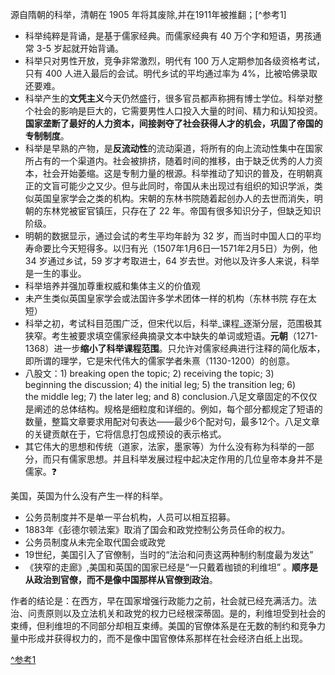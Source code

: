 源自隋朝的科举，清朝在 1905 年将其废除,并在1911年被推翻；[^参考1]
- 科举纯粹是背诵，是基于儒家经典。而儒家经典有 40 万个字和短语，男孩通常 3-5 岁起就开始背诵。
- 科举只对男性开放，竞争非常激烈，明代有 100 万人定期参加各级资格考试，只有 400 人进入最后的会试。明代乡试的平均通过率为 4%，比被哈佛录取还要难。
- 科举产生的**文凭主义**今天仍然盛行，很多官员都声称拥有博士学位。科举对整个社会的影响是巨大的，它需要男性人口投入大量的时间、精力和认知投资。**国家垄断了最好的人力资本，间接剥夺了社会获得人才的机会，巩固了帝国的专制制度**。
- 科举是早熟的产物，是**反流动性**的流动渠道，将所有的向上流动性集中在国家所占有的一个渠道内。社会被排挤，随着时间的推移，由于缺乏优秀的人力资本，社会开始萎缩。这是专制力量的根源。科举推动了知识的普及，在明朝真正的文盲可能少之又少。但与此同时，帝国从未出现过有组织的知识学派，类似英国皇家学会之类的机构。宋朝的东林书院随着起创办人的去世而消失，明朝的东林党被宦官镇压，只存在了 22 年。帝国有很多知识分子，但缺乏知识阶级。
- 明朝的数据显示，通过会试的考生平均年龄为 32 岁，而当时中国人口的平均寿命要比今天短得多。以归有光（1507年1月6日—1571年2月5日）为例，他 34 岁通过乡试，59 岁才考取进士，64 岁去世。对他以及许多人来说，科举是一生的事业。
- 科举培养并强加尊重权威和集体主义的价值观
- 未产生类似英国皇家学会或法国许多学术团体一样的机构（东林书院 存在太短）
- 科举之初，考试科目范围广泛，但宋代以后，科举_课程_逐渐分层，范围极其狭窄。考生被要求填空儒家经典摘录文本中缺失的单词或短语。**元朝**（1271-1368）进一步**缩小了科举课程范围**。只允许对儒家经典进行注释的简化版本，即所谓的理学，它是宋代伟大的儒家学者朱熹（1130-1200）的创意。
- 八股文：1) breaking open the topic; 2) receiving the topic; 3) beginning the discussion; 4) the initial leg; 5) the transition leg; 6) the middle leg; 7) the later leg; and 8) conclusion.八足文章固定的不仅仅是阐述的总体结构。规格是细粒度和详细的。例如，每个部分都规定了短语的数量，整篇文章要求用配对句表达——最少6个配对句，最多12个。八足文章的关键贡献在于，它将信息打包成预设的表示格式。
- 其它伟大的思想和传统（道家，法家，墨家等）为什么没有称为科举的一部分，而只有儒家思想。并且科举发展过程中起决定作用的几位皇帝本身并不是儒家。❓

美国，英国为什么没有产生一样的科举。
- 公务员制度并不是单一平台机构，人员可以相互招募。
- 1883年《彭德尔顿法案》取消了国会和政党控制公务员任命的权力。
- 公务员制度从未完全取代国会或政党
- 19世纪，美国引入了官僚制，当时的“法治和问责这两种制约制度最为发达”
- 《狭窄的走廊》,美国和英国的国家已经是“一只戴着枷锁的利维坦” 。**顺序是从政治到官僚，而不是像中国那样从官僚到政治**。

作者的结论是：在西方，早在国家增强行政能力之前，社会就已经充满活力。法治、问责原则以及立法机关和政党的权力已经根深蒂固。是的，利维坦受到社会的束缚，但利维坦的不同部分却相互束缚。美国的官僚体系是在无数的制约和竞争力量中形成并获得权力的，而不是像中国官僚体系那样在社会经济白纸上出现。






[^参考1](https://aeon.co/essays/why-chinese-minds-still-bear-the-long-shadow-of-keju)
